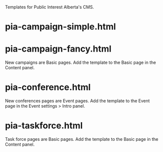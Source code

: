 Templates for Public Interest Alberta's CMS.

# pia-campaign-simple.html #
# pia-campaign-fancy.html #

New campaigns are Basic pages.
Add the template to the Basic page in the Content panel.

# pia-conference.html #

New conferences pages are Event pages.
Add the template to the Event page in the Event settings > Intro panel.

# pia-taskforce.html #

Task force pages are Basic pages.
Add the template to the Basic page in the Content panel.
